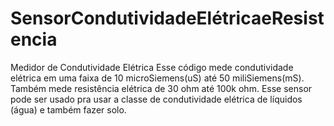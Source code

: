 # SensorCondutividadeElétricaeResistencia

Medidor de Condutividade Elétrica Esse código mede condutividade elétrica em uma faixa de 10 microSiemens(uS) até 50 miliSiemens(mS). 
Também mede resistência elétrica de 30 ohm até 100k ohm. Esse sensor pode ser usado pra usar a classe de condutividade elétrica de líquidos (água) e também fazer solo.

